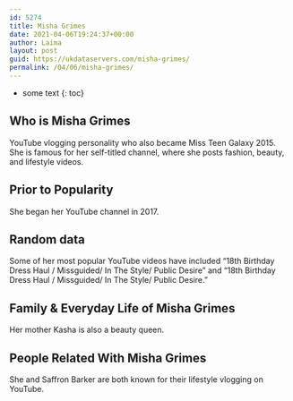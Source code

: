 ```yaml
---
id: 5274
title: Misha Grimes
date: 2021-04-06T19:24:37+00:00
author: Laima
layout: post
guid: https://ukdataservers.com/misha-grimes/
permalink: /04/06/misha-grimes/
---
```


* some text
{: toc}


## Who is Misha Grimes
                  
                  
                  
YouTube vlogging personality who also became Miss Teen Galaxy 2015. She is famous for her self-titled channel, where she posts fashion, beauty, and lifestyle videos.  
                  
              
            
              
            
                
                
                
## Prior to Popularity
                  
                  
                  
She began her YouTube channel in 2017. 
                  
              
            
              
            
                
                
                
## Random data
                  
                  
                  
Some of her most popular YouTube videos have included &#8220;18th Birthday Dress Haul / Missguided/ In The Style/ Public Desire&#8221; and &#8220;18th Birthday Dress Haul / Missguided/ In The Style/ Public Desire.&#8221;
                  
              
            
              
            
                
                
                
## Family & Everyday Life of Misha Grimes
                  
                  
                  
Her mother Kasha is also a beauty queen. 
                  
              
            
              
            
                
                
                
## People Related With Misha Grimes
                  
                  
                  
She and Saffron Barker are both known for their lifestyle vlogging on YouTube. 
                  
              
            
              
            
                
              
            
              
              
            
            
              
            
          
          
          